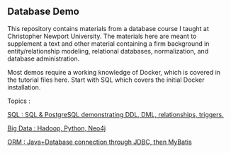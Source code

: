 ## Database Demo

This repository contains materials from a database course I taught at Christopher Newport University. The materials here are meant to supplement a text and other material containing a firm background in entity/relationship modeling, relational databases, normalization, and database administration. 

Most demos require a working knowledge of Docker, which is covered in the tutorial files here. Start with SQL which covers the initial Docker installation.

Topics :

[SQL : SQL & PostgreSQL demonstrating DDL, DML, relationships, triggers.](SQL)

[Big Data : Hadoop, Python, Neo4j](BigData)

[ORM : Java+Database connection through JDBC, then MyBatis](ORM)